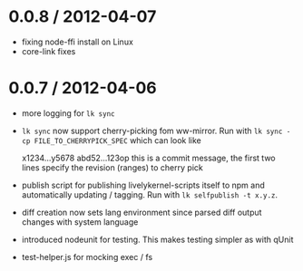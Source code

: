 0.0.8 / 2012-04-07
==================

* fixing node-ffi install on Linux
* core-link fixes

0.0.7 / 2012-04-06
==================

* more logging for `lk sync`
* `lk sync` now support cherry-picking fom ww-mirror. Run with `lk sync -cp FILE_TO_CHERRYPICK_SPEC` which can look like

    x1234...y5678
    abd52...123op
    this is a commit message,
    the first two lines specify the revision (ranges)
    to cherry pick

* publish script for publishing livelykernel-scripts itself to npm and automatically updating / tagging. Run with `lk selfpublish -t x.y.z`.
* diff creation now sets lang environment since parsed diff output changes with system language
* introduced nodeunit for testing. This makes testing simpler as with qUnit
* test-helper.js for mocking exec / fs
